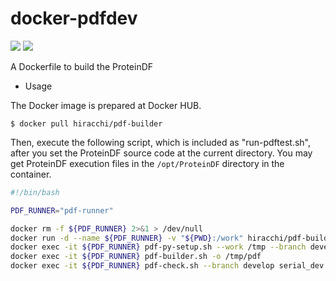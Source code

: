 # docker-pdfdev

[![](https://images.microbadger.com/badges/image/hiracchi/pdf-builder.svg)](https://microbadger.com/images/hiracchi/pdf-builder "Get your own image badge on microbadger.com")
[![](https://images.microbadger.com/badges/version/hiracchi/pdf-builder.svg)](https://microbadger.com/images/hiracchi/pdf-builder "Get your own version badge on microbadger.com")

A Dockerfile to build the ProteinDF

* Usage

The Docker image is prepared at Docker HUB.

```
$ docker pull hiracchi/pdf-builder
```

Then, execute the following script, which is included as "run-pdftest.sh", 
after you set the ProteinDF source code at the current directory.
You may get ProteinDF execution files in the `/opt/ProteinDF` directory in the container.


```bash
#!/bin/bash

PDF_RUNNER="pdf-runner"

docker rm -f ${PDF_RUNNER} 2>&1 > /dev/null
docker run -d --name ${PDF_RUNNER} -v "${PWD}:/work" hiracchi/pdf-builder
docker exec -it ${PDF_RUNNER} pdf-py-setup.sh --work /tmp --branch develop
docker exec -it ${PDF_RUNNER} pdf-builder.sh -o /tmp/pdf
docker exec -it ${PDF_RUNNER} pdf-check.sh --branch develop serial_dev
```

